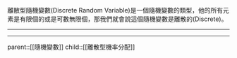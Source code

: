 離散型隨機變數(Discrete Random Variable)是一個隨機變數的類型，他的所有元素是有限個的或是可數無限個，那我們就會說這個隨機變數是離散的(Discrete)。
- - -

- - -
parent::[[隨機變數]]
child::[[離散型機率分配]]